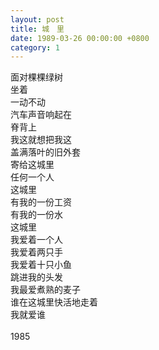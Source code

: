 ```yaml
---
layout: post
title: 城　里
date: 1989-03-26 00:00:00 +0800
category: 1
---
```


面对棵棵绿树<br>
坐着<br>
一动不动<br>
汽车声音响起在<br>
脊背上<br>
我这就想把我这<br>
盖满落叶的旧外套<br>
寄给这城里<br>
任何一个人<br>
这城里<br>
有我的一份工资<br>
有我的一份水<br>
这城里<br>
我爱着一个人<br>
我爱着两只手<br>
我爱着十只小鱼<br>
跳进我的头发<br>
我最爱煮熟的麦子<br>
谁在这城里快活地走着<br>
我就爱谁<br>
<br>
1985